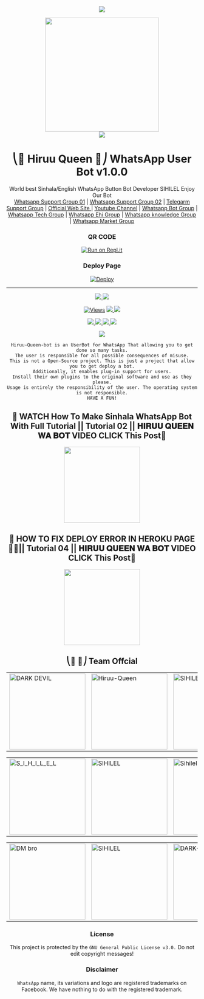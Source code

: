 

<div align="center">		
<img src= "https://camo.githubusercontent.com/71b837571c48af3aa60a73dbc9d5936aa359d78efbfa8a6743cbbbc16b80ef4d/68747470733a2f2f63646e2e646973636f72646170702e636f6d2f6174746163686d656e74732f3830353930323039333930363630383138362f3830353931333937323533353539303932322f74656e6f722e676966"/>
</p>
<div align="center">
  <img src="https://telegra.ph/file/6e722d1538e18fe637cd9.jpg" width="300" height="300">
	<div align="center">
<img src= "https://camo.githubusercontent.com/71b837571c48af3aa60a73dbc9d5936aa359d78efbfa8a6743cbbbc16b80ef4d/68747470733a2f2f63646e2e646973636f72646170702e636f6d2f6174746163686d656e74732f3830353930323039333930363630383138362f3830353931333937323533353539303932322f74656e6f722e676966"/>
</p>

  <h1>⎝🦄 Hiruu Queen 🦄⎠ WhatsApp User Bot v1.0.0</h1>
</div>
<p align="center">
    World best Sinhala/English WhatsApp Button Bot Developer SIHILEL Enjoy Our Bot
    <br>
        <a href="https://chat.whatsapp.com/GcQC9BOS0LNLasNvjNgtTM">Whatsapp Support Group 01</a> |
	<a href="https://chat.whatsapp.com/GcQC9BOS0LNLasNvjNgtTM">Whatsapp Support Group 02</a> |
	<a href="https://chat.whatsapp.com/GcQC9BOS0LNLasNvjNgtTM">Telegarm Support Group</a> |
	<a href="https://github.com/Sihilel/Hiruu_Queen_Bot">Official Web Site </a> |
        <a href="https://telegra.ph/file/6e722d1538e18fe637cd9.jpg">Youtube Channel</a> |
	<a href="https://chat.whatsapp.com/GcQC9BOS0LNLasNvjNgtTM">Whatsapp Bot Group</a> |
	<a href="https://chat.whatsapp.com/GcQC9BOS0LNLasNvjNgtTM">Whatsapp Tech Group</a> |
	<a href="https://chat.whatsapp.com/GcQC9BOS0LNLasNvjNgtTM">Whatsapp Ehi Group</a> |
	<a href="https://chat.whatsapp.com/GcQC9BOS0LNLasNvjNgtTM">Whatsapp knowledge Group</a> |
	<a href="https://chat.whatsapp.com/GcQC9BOS0LNLasNvjNgtTM">Whatsapp Market Group</a>
    <br>
</p>
	
### QR CODE
[![Run on Repl.it](https://repl.it/badge/github/quiec/whatsasena)](https://replit.com/@tik-toktok23/ALPHA-Qr-Session?v=1)

### Deploy Page
[![Deploy](https://www.herokucdn.com/deploy/button.svg)](https://heroku.com/deploy?template=https://github.com/Sihilel/Hiruu_Queen_Bot)
</div>

----

<p align="center">
  <a href="https://github.com/Sihilel/Hiruu_Queen_Bot">
    <img src="https://img.shields.io/docker/pulls/Dark-Devil/HIRUU-QUEEN?style=flat-square&label=Docker+Pulls">
  </a>
  <a href="https://github.com/Sihilel/Hiruu_Queen_Bot">
    <img src="https://img.shields.io/docker/image-size/Dark-Devil/HIRUU-QUEEN?style=flat-square&logo=github&label=Image Size">
    
  </a>
</p>

<p align="center">

  <a href="https://github.com/Sihilel/Hiruu_Queen_Bot">
    <img src="https://hits.seeyoufarm.com/api/count/incr/badge.svg?url=https%3A%2F%2Fgithub.com%2FAchiyaCT%2FALPHA-V4&count_bg=%2379C83D&title_bg=%23555555&icon=gitpod.svg&icon_color=%23E7E7E7&title=Views&edge_flat=false" alt="Views"/></a>
  
  </a>
  <a href="https://github.com/Sihilel/Hiruu_Queen_Bot">
    <img src="https://img.shields.io/github/forks/Dark-Devil/HIRUU-QUEEN?label=Fork&style=social">
    
  </a>
  <a href="https://github.com/Sihilel/Hiruu_Queen_Bot/stargazers">
    <img src="https://img.shields.io/github/stars/Dark-Devil/HIRUU-QUEEN?style=social">
  </a>
</p>

<p align="center">
  <a href="https://github.com/Sihilel/Hiruu_Queen_Bot">
    <img src="https://img.shields.io/github/repo-size/Dark-Devil/HIRUU-QUEEN?color=purple&label=Repo%20Size&style=plastic">

  </a>
  <a href="https://github.com/Sihilel/Hiruu_Queen_Bot">
    <img src="https://img.shields.io/github/license/Dark-Devil/HIRUU-QUEEN?color=purple&label=License&style=plastic">

  </a>
  <a href="https://github.com/Sihilel/Hiruu_Queen_Bot">
    <img src="https://img.shields.io/github/languages/top/Dark-Devil/HIRUU-QUEEN?color=purple&label=Javascript&style=plastic">

  </a>
  <a href="https://github.com/Sihilel/Hiruu_Queen_Bot">
    <img src="https://img.shields.io/static/v1?label=Author&message=Hiruu%20Queen&color=purple&style=plastic">

  </a>
  </p>
 <p align="center">
  <a href="https://wa.me/94704101989">
    <img src="https://img.shields.io/badge/Contact%20Me%20On%20Whatsapp-HIRUU%20Dark%20Devil-purple&style=plastic">

  </a>
</p>
 
```
Hiruu-Queen-bot is an UserBot for WhatsApp That allowing you to get done so many tasks.
The user is responsible for all possible consequences of misuse.
This is not a Open-Source project. This is just a project that allow you to get deploy a bot.
Additionally, it enables plug-in support for users.
Install their own plugins to the original software and use as they please.
Usage is entirely the responsibility of the user. The operating system is not responsible.
HAVE A FUN!
```


## 📛 WATCH How To Make Sinhala WhatsApp Bot With Full Tutorial || Tutorial 02 || 𝐇𝐈𝐑𝐔𝐔 𝐐𝐔𝐄𝐄𝐍 𝐖𝐀 𝐁𝐎𝐓 VIDEO CLICK This Post📛
<div>
	<a href="https://www.youtube.com/watch?v=9kJlE9RYKeo">
<img src="https://telegra.ph/file/6e722d1538e18fe637cd9.jpg" width="200"></br></a>
</div>



## 📛 HOW TO FIX DEPLOY ERROR IN HEROKU PAGE 💯🔥|| Tutorial 04 || 𝐇𝐈𝐑𝐔𝐔 𝐐𝐔𝐄𝐄𝐍 𝐖𝐀 𝐁𝐎𝐓 VIDEO CLICK This Post📛
<div>
	<a href="https://youtu.be/uAuIcxlGFKw">
<img src="https://telegra.ph/file/6e722d1538e18fe637cd9.jpg" width="200"></br></a>
</div>



## ⎝🦄  🦄⎠ Team Offcial

<table>
										<tbody>
											<tr>
												<td><a href="https://github.com/Sihilel/Hiruu_Queen_Bot"><img src="https://telegra.ph/file/6e722d1538e18fe637cd9.jpg" width="200" height="200" alt="DARK DEVIL"></a></td>
												<td><a href="https://github.com/Sihilel/Hiruu_Queen_Bot"><img src="https://telegra.ph/file/6e722d1538e18fe637cd9.jpg" width="200" height="200" alt="Hiruu-Queen"></a></td>
												<td><a href="https://wa.me/94704101989"><img src="https://telegra.ph/file/6e722d1538e18fe637cd9.jpg" width="200" height="200" alt="SIHILEL"></a></td>
											</tr>
										</tbody>
									</table>
                  <table>
										<tbody>
											<tr>
												<td><a href="https://wa.me/94704101989"><img src="https://telegra.ph/file/6e722d1538e18fe637cd9.jpg" width="200" height="200" alt="S_I_H_I_L_E_L"></a></td>
												<td><a href="https://github.com/Sihilel/Hiruu_Queen_Bot"><img src="https://telegra.ph/file/6e722d1538e18fe637cd9.jpg" width="200" height="200" alt="SIHILEL"></a></td>
                        <td><a href="httsp://github.com/BlackAmda/"><img src="https://telegra.ph/file/6e722d1538e18fe637cd9.jpg" width="200" height="200" alt="Sihilel"></a></td>
											</tr>
									</table>
                  <table>
										<tbody>
											<tr>
												<td><a href="https://www.youtube.com/channel/UCAa2_JLzGHl_Le7BTkY3A/featured"><img src="https://telegra.ph/file/6e722d1538e18fe637cd9.jpg" width="200" height="200" alt="DM bro"></a></td>
												<td><a href="https://wa.me/94704101989"><img src="https://telegra.ph/file/6e722d1538e18fe637cd9.jpg" width="200" height="200" alt="SIHILEL"></a></td>
												<td><a href="https://wa.me/94704101989"><img src="https://telegra.ph/file/6e722d1538e18fe637cd9.jpg" width="200" height="200" alt="DARK-DEVIL"></a></td>
											</tr>
										</tbody>
									</table>

### License
This project is protected by the `GNU General Public License v3.0.`
Do not edit copyright messages!

### Disclaimer
`WhatsApp` name, its variations and logo are registered trademarks on Facebook. We have nothing to do with the registered trademark.
